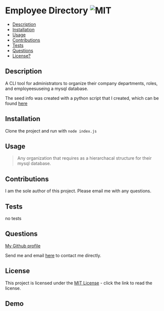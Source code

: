 # Employee Directory  ![MIT](https://img.shields.io/badge/license-MIT-green)

  - [Description](#description)
  - [Installation](#installation)
  - [Usage](#usage)
  - [Contributions](#contributions)
  - [Tests](#tests)
  - [Questions](#questions)
  - [License?](#license)

  ## Description
 
  A CLI tool for administrators to organize their company departments, roles, and employeesuseing a mysql database.

  The seed info was created with a python script that I created, which can be found [here]()

  ## Installation

  Clone the project and run with `node index.js`

  ## Usage

  > Any organization that requires as a hierarchacal structure for their mysql database.

  ## Contributions
  
  I am the sole author of this project. Please email me with any questions.

  ## Tests

  no tests

  ## Questions

  [My Github profile](https://github.com/guitarkeegan)

  Send me and email [here](mailto:keegananglim@gmail.com) to contact me directly.

  ## License
  This project is licensed under the [MIT License](https://choosealicense.com/licenses/mit/) - click the link to read the license.
  
 ## Demo

 